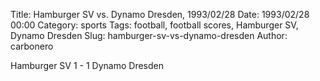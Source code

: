 Title: Hamburger SV vs. Dynamo Dresden, 1993/02/28
Date: 1993/02/28 00:00
Category: sports
Tags: football, football scores, Hamburger SV, Dynamo Dresden
Slug: hamburger-sv-vs-dynamo-dresden
Author: carbonero


Hamburger SV 1 - 1 Dynamo Dresden
